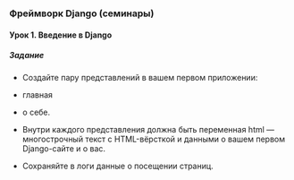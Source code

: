 ### Фреймворк Django (семинары)
#### Урок 1. Введение в Django
##### Задание
- Создайте пару представлений в вашем первом приложении:
- главная
- о себе.

- Внутри каждого представления должна быть переменная html — многострочный текст с HTML-вёрсткой и данными о вашем первом Django-сайте и о вас.

- Сохраняйте в логи данные о посещении страниц.